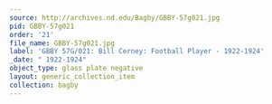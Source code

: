 ```yaml
---
source: http://archives.nd.edu/Bagby/GBBY-57g021.jpg
pid: GBBY-57g021
order: '21'
file_name: GBBY-57g021.jpg
label: 'GBBY 57G/021: Bill Cerney: Football Player - 1922-1924'
_date: " 1922-1924"
object_type: glass plate negative
layout: generic_collection_item
collection: bagby
---
```

